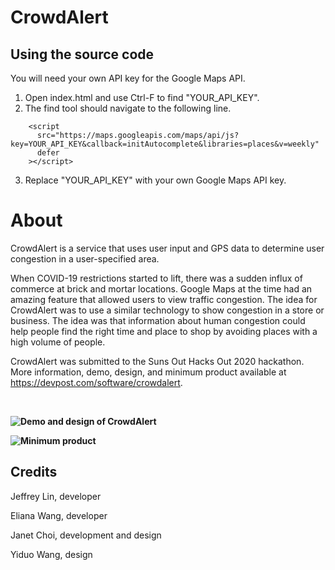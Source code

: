 # CrowdAlert

## Using the source code

You will need your own API key for the Google Maps API.

1. Open index.html and use Ctrl-F to find "YOUR_API_KEY".
2. The find tool should navigate to the following line.
```
    <script
      src="https://maps.googleapis.com/maps/api/js?key=YOUR_API_KEY&callback=initAutocomplete&libraries=places&v=weekly"
      defer
    ></script>
```
3. Replace "YOUR_API_KEY" with your own Google Maps API key.

# About

CrowdAlert is a service that uses user input and GPS data to determine user congestion in a user-specified area.

When COVID-19 restrictions started to lift, there was a sudden influx of commerce at brick and mortar locations. Google Maps at the time had an amazing feature that allowed users to view traffic congestion. The idea for CrowdAlert was to use a similar technology to show congestion in a store or business. The idea was that information about human congestion could help people find the right time and place to shop by avoiding places with a high volume of people.

CrowdAlert was submitted to the Suns Out Hacks Out 2020 hackathon. More information, demo, design, and minimum product available at https://devpost.com/software/crowdalert.

&nbsp;

**![Demo and design of CrowdAlert](https://www.youtube.com/watch?v=-ZiAOcCKW3Q)**

**![Minimum product](https://crowdalert.elianawang.repl.co/)**

## Credits

Jeffrey Lin, developer

Eliana Wang, developer

Janet Choi, development and design

Yiduo Wang, design
